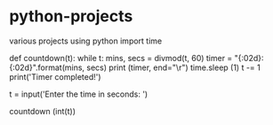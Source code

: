 # python-projects
various projects using python
import time

def countdown(t):
   while t:
     mins, secs = divmod(t, 60)
     timer = "{:02d}: {:02d}".format(mins, secs)
     print (timer, end="\r")
     time.sleep (1)
     t -= 1
   print('Timer completed!')

t = input('Enter the time in seconds: ')



countdown (int(t))
